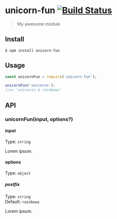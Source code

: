 # unicorn-fun [![Build Status](https://travis-ci.com/YOUR-GITHUB-USERNAME/unicorn-fun.svg?branch=master)](https://travis-ci.com/github/YOUR-GITHUB-USERNAME/unicorn-fun)

> My awesome module

## Install

```
$ npm install unicorn-fun
```

## Usage

```js
const unicornFun = require('unicorn-fun');

unicornFun('unicorns');
//=> 'unicorns & rainbows'
```

## API

### unicornFun(input, options?)

#### input

Type: `string`

Lorem ipsum.

#### options

Type: `object`

##### postfix

Type: `string`\
Default: `rainbows`

Lorem ipsum.
